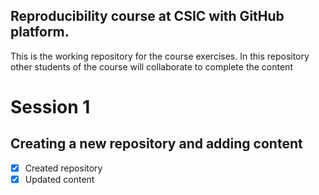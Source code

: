 ## Reproducibility course at CSIC with GitHub platform.

This is the working repository for the course exercises.
In this repository other students of the course will 
collaborate to complete the content

# Session 1

## Creating a new repository and adding content

- [x] Created repository
- [x] Updated content
